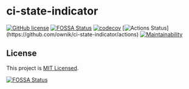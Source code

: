 # ci-state-indicator

[![GitHub license](https://img.shields.io/badge/license-MIT-purple.svg)](LICENSE)
[![FOSSA Status](https://app.fossa.com/api/projects/git%2Bgithub.com%2Fownik%2Fci-state-indicator.svg?type=shield)](https://app.fossa.com/projects/git%2Bgithub.com%2Fownik%2Fci-state-indicator?ref=badge_shield)
[![codecov](https://codecov.io/gh/ownik/ci-state-indicator/branch/master/graph/badge.svg)](https://codecov.io/gh/ownik/ci-state-indicator)
[![Actions Status](https://github.com/ownik/ci-state-indicator/workflows/Node%20CI/badge.svg?)](https://github.com/ownik/ci-state-indicator/actions)
[![Maintainability](https://api.codeclimate.com/v1/badges/e186c891c40e9a1b556c/maintainability)](https://codeclimate.com/github/ownik/ci-state-indicator/maintainability)

## License

This project is [MIT Licensed](LICENSE).

[![FOSSA Status](https://app.fossa.com/api/projects/git%2Bgithub.com%2Fownik%2Fci-state-indicator.svg?type=large)](https://app.fossa.com/projects/git%2Bgithub.com%2Fownik%2Fci-state-indicator?ref=badge_large)
